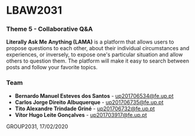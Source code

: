 # LBAW2031

### Theme 5 - Collaborative Q&A

**Literally Ask Me Anything (LAMA)** is a platform that allows users to propose questions
to each other, about their individual circumstances and experiences, or inversely,
to expose one's particular situation and allow others to question them. The platform
will make it easy to search between posts and follow your favorite topics.

### Team

* **Bernardo Manuel Esteves dos Santos** - up201706534@fe.up.pt
* **Carlos Jorge Direito Albuquerque**   - up201706735@fe.up.pt
* **Tito Alexandre Trindade Griné**      - up201706732@fe.up.pt
* **Vítor Hugo Leite Gonçalves**         - up201703917@fe.up.pt

GROUP2031, 17/02/2020